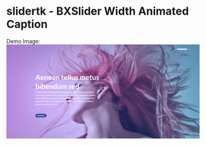 # slidertk - BXSlider Width Animated Caption

Demo Image: 
![alt text](https://raw.githubusercontent.com/partitect/slidertk/main/img/doc-image.png "Example Image")
